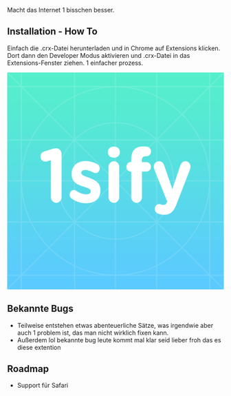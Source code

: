 Macht das Internet 1 bisschen besser. 

Installation - How To
------------------
Einfach die .crx-Datei herunterladen und in Chrome auf Extensions klicken. Dort dann den Developer Modus aktivieren und .crx-Datei in das Extensions-Fenster ziehen. 1 einfacher prozess. 

![](logo.png)

Bekannte Bugs
------------------
- Teilweise entstehen etwas abenteuerliche Sätze, was irgendwie aber auch 1 problem ist, das man nicht wirklich fixen kann.
- Außerdem lol bekannte bug leute kommt mal klar seid lieber froh das es diese extention 

Roadmap
------------------
- Support für Safari
